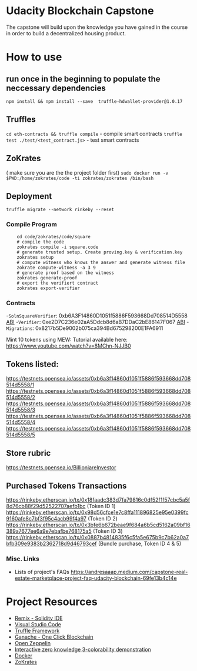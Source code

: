 # Udacity Blockchain Capstone

The capstone will build upon the knowledge you have gained in the course in order to build a decentralized housing product. 

# How to use
## run once in the beginning to populate the neccessary dependencies
`npm install && npm install --save  truffle-hdwallet-provider@1.0.17`

## Truffles
`cd eth-contracts && truffle compile` - compile smart contracts
`truffle test ./test/<test_contract.js>` - test smart contracts

## ZoKrates
( make sure you are the the project folder first)
`sudo docker run -v $PWD:/home/zokrates/code -ti zokrates/zokrates /bin/bash`

## Deployment
`truffle migrate --network rinkeby --reset`

### Compile Program
```
    cd code/zokrates/code/square
    # compile the code
    zokrates compile -i square.code
    # generate trusted setup. Create proving.key & verification.key
    zokrates setup
    # compute witness who knows the answer and generate witness file
    zokrate compute-witness -a 3 9
    # generate proof based on the witness
    zokrates generate-proof
    # export the verifiert contract
    zokrates export-verifier
```

### Contracts
-`SolnSquareVerifier`: 0xb6A3F14860D1051f5886F593668Dd708514D5558 [ABI](https://github.com/FarizKesten/MyCapstone/tree/main/eth-contracts/ABIs/SolnSquareVerifier.json)
-`Verifier`: 0xe2D7C236e02aA5Ddcb8d6aB7DDaC2bE86147F067 [ABI](https://github.com/FarizKesten/MyCapstone/tree/main/eth-contracts/ABIs/Verifier.json)
-`Migrations`: 0x8217b5De9002b075ca394Bd675298200E1FA6911

Mint 10 tokens using MEW: Tutorial available here: https://www.youtube.com/watch?v=8MChn-NJJB0
## Tokens listed:
https://testnets.opensea.io/assets/0xb6a3f14860d1051f5886f593668dd708514d5558/1
https://testnets.opensea.io/assets/0xb6a3f14860d1051f5886f593668dd708514d5558/2
https://testnets.opensea.io/assets/0xb6a3f14860d1051f5886f593668dd708514d5558/3
https://testnets.opensea.io/assets/0xb6a3f14860d1051f5886f593668dd708514d5558/4
https://testnets.opensea.io/assets/0xb6a3f14860d1051f5886f593668dd708514d5558/5

## Store rubric
https://testnets.opensea.io/BillioniareInvestor 

## Purchased Tokens Transactions
https://rinkeby.etherscan.io/tx/0x18faadc383d7fa79816c0df52f1f57cbc5a5f8d76cb88f29d52522707aefb1bc (Token ID 1)
https://rinkeby.etherscan.io/tx/0x98d56cfce1e7c8ffa111896825e95e0399fc9160afe8c7bf3f95c4acb99f4a97 (Token ID 2)
https://rinkeby.etherscan.io/tx/0x3bfe6b672beae9f684a6b5cd5162a09bf16389a7677ee6a9e7ebafbe768175a5 (Token ID 3)
https://rinkeby.etherscan.io/tx/0x0887b4814835f6c5fa5e675b9c7b62a0a7bfb309e9383b2362718d9d46793cef (Bundle purchase, Token ID 4 & 5)
### Misc. Links
- Lists of project's FAQs
https://andresaaap.medium.com/capstone-real-estate-marketplace-project-faq-udacity-blockchain-69fe13b4c14e


 # Project Resources

* [Remix - Solidity IDE](https://remix.ethereum.org/)
* [Visual Studio Code](https://code.visualstudio.com/)
* [Truffle Framework](https://truffleframework.com/)
* [Ganache - One Click Blockchain](https://truffleframework.com/ganache)
* [Open Zeppelin ](https://openzeppelin.org/)
* [Interactive zero knowledge 3-colorability demonstration](http://web.mit.edu/~ezyang/Public/graph/svg.html)
* [Docker](https://docs.docker.com/install/)
* [ZoKrates](https://github.com/Zokrates/ZoKrates)
